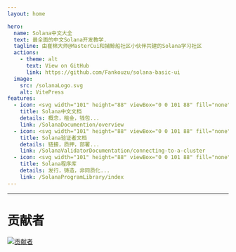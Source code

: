 ```yaml
---
layout: home

hero:
  name: Solana中文大全
  text: 最全面的中文Solana开发教学.
  tagline: 由崔棉大师@MasterCui和捕鲸船社区小伙伴共建的Solana学习社区
  actions:
    - theme: alt
      text: View on GitHub
      link: https://github.com/Fankouzu/solana-basic-ui
  image:
    src: /solanaLogo.svg
    alt: VitePress
features:
  - icon: <svg width="101" height="88" viewBox="0 0 101 88" fill="none" xmlns="http://www.w3.org/2000/svg"><path d="M100.48 69.3817L83.8068 86.8015C83.4444 87.1799 83.0058 87.4816 82.5185 87.6878C82.0312 87.894 81.5055 88.0003 80.9743 88H1.93563C1.55849 88 1.18957 87.8926 0.874202 87.6912C0.558829 87.4897 0.31074 87.2029 0.160416 86.8659C0.0100923 86.529 -0.0359181 86.1566 0.0280382 85.7945C0.0919944 85.4324 0.263131 85.0964 0.520422 84.8278L17.2061 67.408C17.5676 67.0306 18.0047 66.7295 18.4904 66.5234C18.9762 66.3172 19.5002 66.2104 20.0301 66.2095H99.0644C99.4415 66.2095 99.8104 66.3169 100.126 66.5183C100.441 66.7198 100.689 67.0067 100.84 67.3436C100.99 67.6806 101.036 68.0529 100.972 68.415C100.908 68.7771 100.737 69.1131 100.48 69.3817ZM83.8068 34.3032C83.4444 33.9248 83.0058 33.6231 82.5185 33.4169C82.0312 33.2108 81.5055 33.1045 80.9743 33.1048H1.93563C1.55849 33.1048 1.18957 33.2121 0.874202 33.4136C0.558829 33.6151 0.31074 33.9019 0.160416 34.2388C0.0100923 34.5758 -0.0359181 34.9482 0.0280382 35.3103C0.0919944 35.6723 0.263131 36.0083 0.520422 36.277L17.2061 53.6968C17.5676 54.0742 18.0047 54.3752 18.4904 54.5814C18.9762 54.7875 19.5002 54.8944 20.0301 54.8952H99.0644C99.4415 54.8952 99.8104 54.7879 100.126 54.5864C100.441 54.3849 100.689 54.0981 100.84 53.7612C100.99 53.4242 101.036 53.0518 100.972 52.6897C100.908 52.3277 100.737 51.9917 100.48 51.723L83.8068 34.3032ZM1.93563 21.7905H80.9743C81.5055 21.7907 82.0312 21.6845 82.5185 21.4783C83.0058 21.2721 83.4444 20.9704 83.8068 20.592L100.48 3.17219C100.737 2.90357 100.908 2.56758 100.972 2.2055C101.036 1.84342 100.99 1.47103 100.84 1.13408C100.689 0.79713 100.441 0.510296 100.126 0.308823C99.8104 0.107349 99.4415 1.24074e-05 99.0644 0L20.0301 0C19.5002 0.000878397 18.9762 0.107699 18.4904 0.313848C18.0047 0.519998 17.5676 0.821087 17.2061 1.19848L0.524723 18.6183C0.267681 18.8866 0.0966198 19.2223 0.0325185 19.5839C-0.0315829 19.9456 0.0140624 20.3177 0.163856 20.6545C0.31365 20.9913 0.561081 21.2781 0.875804 21.4799C1.19053 21.6817 1.55886 21.7896 1.93563 21.7905Z" fill="url(#paint0_linear_174_4403)"/><defs><linearGradient id="paint0_linear_174_4403" x1="8.52558" y1="90.0973" x2="88.9933" y2="-3.01622" gradientUnits="userSpaceOnUse"><stop offset="0.08" stop-color="#9945FF"/><stop offset="0.3" stop-color="#8752F3"/><stop offset="0.5" stop-color="#5497D5"/><stop offset="0.6" stop-color="#43B4CA"/><stop offset="0.72" stop-color="#28E0B9"/><stop offset="0.97" stop-color="#19FB9B"/></linearGradient></defs></svg>
    title: Solana中文文档
    details: 概念，租金，钱包...
    link: /SolanaDocumention/overview
  - icon: <svg width="101" height="88" viewBox="0 0 101 88" fill="none" xmlns="http://www.w3.org/2000/svg"><path d="M100.48 69.3817L83.8068 86.8015C83.4444 87.1799 83.0058 87.4816 82.5185 87.6878C82.0312 87.894 81.5055 88.0003 80.9743 88H1.93563C1.55849 88 1.18957 87.8926 0.874202 87.6912C0.558829 87.4897 0.31074 87.2029 0.160416 86.8659C0.0100923 86.529 -0.0359181 86.1566 0.0280382 85.7945C0.0919944 85.4324 0.263131 85.0964 0.520422 84.8278L17.2061 67.408C17.5676 67.0306 18.0047 66.7295 18.4904 66.5234C18.9762 66.3172 19.5002 66.2104 20.0301 66.2095H99.0644C99.4415 66.2095 99.8104 66.3169 100.126 66.5183C100.441 66.7198 100.689 67.0067 100.84 67.3436C100.99 67.6806 101.036 68.0529 100.972 68.415C100.908 68.7771 100.737 69.1131 100.48 69.3817ZM83.8068 34.3032C83.4444 33.9248 83.0058 33.6231 82.5185 33.4169C82.0312 33.2108 81.5055 33.1045 80.9743 33.1048H1.93563C1.55849 33.1048 1.18957 33.2121 0.874202 33.4136C0.558829 33.6151 0.31074 33.9019 0.160416 34.2388C0.0100923 34.5758 -0.0359181 34.9482 0.0280382 35.3103C0.0919944 35.6723 0.263131 36.0083 0.520422 36.277L17.2061 53.6968C17.5676 54.0742 18.0047 54.3752 18.4904 54.5814C18.9762 54.7875 19.5002 54.8944 20.0301 54.8952H99.0644C99.4415 54.8952 99.8104 54.7879 100.126 54.5864C100.441 54.3849 100.689 54.0981 100.84 53.7612C100.99 53.4242 101.036 53.0518 100.972 52.6897C100.908 52.3277 100.737 51.9917 100.48 51.723L83.8068 34.3032ZM1.93563 21.7905H80.9743C81.5055 21.7907 82.0312 21.6845 82.5185 21.4783C83.0058 21.2721 83.4444 20.9704 83.8068 20.592L100.48 3.17219C100.737 2.90357 100.908 2.56758 100.972 2.2055C101.036 1.84342 100.99 1.47103 100.84 1.13408C100.689 0.79713 100.441 0.510296 100.126 0.308823C99.8104 0.107349 99.4415 1.24074e-05 99.0644 0L20.0301 0C19.5002 0.000878397 18.9762 0.107699 18.4904 0.313848C18.0047 0.519998 17.5676 0.821087 17.2061 1.19848L0.524723 18.6183C0.267681 18.8866 0.0966198 19.2223 0.0325185 19.5839C-0.0315829 19.9456 0.0140624 20.3177 0.163856 20.6545C0.31365 20.9913 0.561081 21.2781 0.875804 21.4799C1.19053 21.6817 1.55886 21.7896 1.93563 21.7905Z" fill="url(#paint0_linear_174_4403)"/><defs><linearGradient id="paint0_linear_174_4403" x1="8.52558" y1="90.0973" x2="88.9933" y2="-3.01622" gradientUnits="userSpaceOnUse"><stop offset="0.08" stop-color="#9945FF"/><stop offset="0.3" stop-color="#8752F3"/><stop offset="0.5" stop-color="#5497D5"/><stop offset="0.6" stop-color="#43B4CA"/><stop offset="0.72" stop-color="#28E0B9"/><stop offset="0.97" stop-color="#19FB9B"/></linearGradient></defs></svg>
    title: Solana验证者文档
    details: 链接，质押，部署...
    link: /SolanaValidatorDocumentation/connecting-to-a-cluster
  - icon: <svg width="101" height="88" viewBox="0 0 101 88" fill="none" xmlns="http://www.w3.org/2000/svg"><path d="M100.48 69.3817L83.8068 86.8015C83.4444 87.1799 83.0058 87.4816 82.5185 87.6878C82.0312 87.894 81.5055 88.0003 80.9743 88H1.93563C1.55849 88 1.18957 87.8926 0.874202 87.6912C0.558829 87.4897 0.31074 87.2029 0.160416 86.8659C0.0100923 86.529 -0.0359181 86.1566 0.0280382 85.7945C0.0919944 85.4324 0.263131 85.0964 0.520422 84.8278L17.2061 67.408C17.5676 67.0306 18.0047 66.7295 18.4904 66.5234C18.9762 66.3172 19.5002 66.2104 20.0301 66.2095H99.0644C99.4415 66.2095 99.8104 66.3169 100.126 66.5183C100.441 66.7198 100.689 67.0067 100.84 67.3436C100.99 67.6806 101.036 68.0529 100.972 68.415C100.908 68.7771 100.737 69.1131 100.48 69.3817ZM83.8068 34.3032C83.4444 33.9248 83.0058 33.6231 82.5185 33.4169C82.0312 33.2108 81.5055 33.1045 80.9743 33.1048H1.93563C1.55849 33.1048 1.18957 33.2121 0.874202 33.4136C0.558829 33.6151 0.31074 33.9019 0.160416 34.2388C0.0100923 34.5758 -0.0359181 34.9482 0.0280382 35.3103C0.0919944 35.6723 0.263131 36.0083 0.520422 36.277L17.2061 53.6968C17.5676 54.0742 18.0047 54.3752 18.4904 54.5814C18.9762 54.7875 19.5002 54.8944 20.0301 54.8952H99.0644C99.4415 54.8952 99.8104 54.7879 100.126 54.5864C100.441 54.3849 100.689 54.0981 100.84 53.7612C100.99 53.4242 101.036 53.0518 100.972 52.6897C100.908 52.3277 100.737 51.9917 100.48 51.723L83.8068 34.3032ZM1.93563 21.7905H80.9743C81.5055 21.7907 82.0312 21.6845 82.5185 21.4783C83.0058 21.2721 83.4444 20.9704 83.8068 20.592L100.48 3.17219C100.737 2.90357 100.908 2.56758 100.972 2.2055C101.036 1.84342 100.99 1.47103 100.84 1.13408C100.689 0.79713 100.441 0.510296 100.126 0.308823C99.8104 0.107349 99.4415 1.24074e-05 99.0644 0L20.0301 0C19.5002 0.000878397 18.9762 0.107699 18.4904 0.313848C18.0047 0.519998 17.5676 0.821087 17.2061 1.19848L0.524723 18.6183C0.267681 18.8866 0.0966198 19.2223 0.0325185 19.5839C-0.0315829 19.9456 0.0140624 20.3177 0.163856 20.6545C0.31365 20.9913 0.561081 21.2781 0.875804 21.4799C1.19053 21.6817 1.55886 21.7896 1.93563 21.7905Z" fill="url(#paint0_linear_174_4403)"/><defs><linearGradient id="paint0_linear_174_4403" x1="8.52558" y1="90.0973" x2="88.9933" y2="-3.01622" gradientUnits="userSpaceOnUse"><stop offset="0.08" stop-color="#9945FF"/><stop offset="0.3" stop-color="#8752F3"/><stop offset="0.5" stop-color="#5497D5"/><stop offset="0.6" stop-color="#43B4CA"/><stop offset="0.72" stop-color="#28E0B9"/><stop offset="0.97" stop-color="#19FB9B"/></linearGradient></defs></svg>
    title: Solana程序库
    details: 发行，铸造，非同质化...
    link: /SolanaProgramLibrary/index
---
```


---------

# 贡献者
[![贡献者](https://contrib.rocks/image?repo=fankouzu/solana-basic-ui "contributors")](https://github.com/fankouzu/solana-basic-ui/graphs/contributors)

<style>
:root {
  --vp-home-hero-name-color: transparent;
  --vp-home-hero-name-background: -webkit-linear-gradient(120deg, #bd34fe 30%, #41d1ff);

  --vp-home-hero-image-background-image: linear-gradient(-45deg, #bd34fe 50%, #47caff 50%);
  --vp-home-hero-image-filter: blur(44px);
}

@media (min-width: 640px) {
  :root {
    --vp-home-hero-image-filter: blur(56px);
  }
}

@media (min-width: 960px) {
  :root {
    --vp-home-hero-image-filter: blur(68px);
  }
}
</style>
<!-- 测试嵌入视频
<iframe width="560" height="315" src="https://www.youtube.com/embed/hrlRwnuDa4I?si=fidlFllFIbBOkanP" title="YouTube video player" frameborder="0" allow="accelerometer; autoplay; clipboard-write; encrypted-media; gyroscope; picture-in-picture; web-share" referrerpolicy="strict-origin-when-cross-origin" allowfullscreen></iframe> -->
